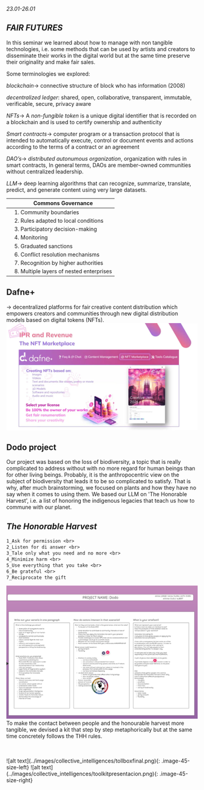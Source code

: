 *23.01-26.01*

## *FAIR FUTURES*

In this seminar we learned about how to manage with non tangible technologies, i.e. some methods that can be used by artists and creators to disseminate their works in the digital world but at the same time preserve their originality and make fair sales.

Some terminologies we explored:

*blockchain*→ connective structure of block who has information (2008) 

*decentralized ledger*: shared, open, collaborative, transparent, immutable, verificable, secure, privacy aware

*NFTs*→ A *non-fungible token* is a unique digital identifier that is recorded on a blockchain and is used to certify ownership and authenticity

*Smart contracts*→ computer program or a transaction protocol that is intended to automatically execute, control or document events and actions according to the terms of a contract or an agreement

*DAO’s*→ *distributed autonumous organization*, organization with rules in smart contracts, In general terms, DAOs are member-owned communities without centralized leadership.

*LLM*→ deep learning algorithms that can recognize, summarize, translate, predict, and generate content using very large datasets.


|  | Commons Governance |
| --- | --- |
|  | 1. Community boundaries |
|  | 2. Rules adapted to local conditions |
|  | 3. Participatory decision-making |
|  | 4. Monitoring |
|  | 5. Graduated sanctions |
|  | 6. Conflict resolution mechanisms |
|  | 7. Recognition by higher authorities |
|  | 8. Multiple layers of nested enterprises |

## Dafne+
→ decentralized platforms for fair creative content distribution which empowers creators and communities through new digital distribution models based on digital tokens (NFTs).  ​
![alt text](<../images/collective_intelligences/Immagine WhatsApp 2024-01-25 ore 15.18.09_7722f367.jpg>)

## Dodo project

Our project was based on the loss of biodiversity, a topic that is really complicated to address without with no more regard for human beings than for other living beings. Probably, it is the anthropocentric view on the subject of biodiversity that leads it to be so complicated to satisfy. That is why, after much brainstorming, we focused on plants and how they have no say when it comes to using them. We based our LLM on 'The Honorable Harvest', i.e. a list of  honoring the indigenous legacies that teach us how to commune with our planet. 
## *The Honorable Harvest*
    1_Ask for permission <br> 
    2_Listen for di answer <br>
    3_Tale only what you need and no more <br>
    4_Minimize harm <br>
    5_Use everything that you take <br>
    6_Be grateful <br>
    7_Reciprocate the gift

![alt text](../images/collective_intelligences/CI01.png)
<br>
To make the contact between people and the honourable harvest more tangible, we devised a kit that step by step metaphorically but at the same time concretely follows the THH rules.

<br>
<br>
![alt text](../images/collective_intelligences/tollboxfinal.png){: .image-45-size-left}
![alt text](../images/collective_intelligences/toolkitpresentacion.png){: .image-45-size-right}





